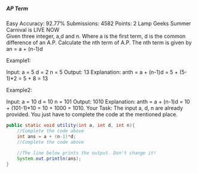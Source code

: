 ##### AP Term 
Easy Accuracy: 92.77% Submissions: 4582 Points: 2
Lamp Geeks Summer Carnival is LIVE NOW   
Given three integer, a,d and n. Where a is the first term, d is the common difference of an A.P.  Calculate the nth term of A.P.  The nth term is given by an = a + (n-1)d

Example1:

Input:
a = 5
d = 2
n = 5
Output:
13
Explanation:
anth = a + (n-1)d = 5 + (5-1)*2 = 5 + 8 = 13
 

Example2:

Input:
a = 10 
d = 10 
n = 101 
Output:
1010 
Explanation: anth = a + (n-1)d = 10 + (101-1)*10
= 10 + 1000 = 1010.
Your Task:
The input a, d, n are already provided. You just have to complete the code at the mentioned place.
```java
public static void utility(int a, int d, int n){
    //Complete the code above
    int ans = a + (n-1)*d;
    //Complete the code above
    
    //The line below prints the output. Don't change it!
    System.out.println(ans);
}
```
